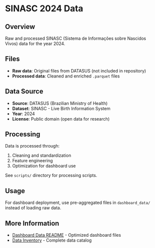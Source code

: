 # SINASC 2024 Data

## Overview

Raw and processed SINASC (Sistema de Informações sobre Nascidos Vivos) data for the year 2024.

## Files

- **Raw data**: Original files from DATASUS (not included in repository)
- **Processed data**: Cleaned and enriched `.parquet` files

## Data Source

- **Source**: DATASUS (Brazilian Ministry of Health)
- **Dataset**: SINASC - Live Birth Information System
- **Year**: 2024
- **License**: Public domain (open data for research)

## Processing

Data is processed through:
1. Cleaning and standardization
2. Feature engineering
3. Optimization for dashboard use

See `scripts/` directory for processing scripts.

## Usage

For dashboard deployment, use pre-aggregated files in `dashboard_data/` instead of loading raw data.

## More Information

- [Dashboard Data README](../../../dashboard_data/README.md) - Optimized dashboard files
- [Data Inventory](../../DATA_INVENTORY.md) - Complete data catalog
